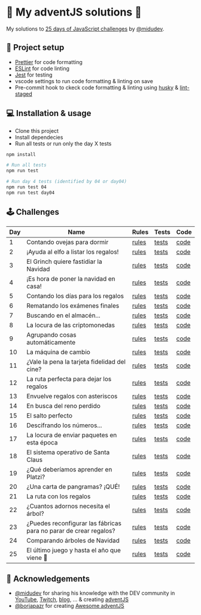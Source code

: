 # 🎅 My adventJS solutions 🎄

My solutions to [25 days of JavaScript challenges](https://adventjs.dev/) by [@midudev](https://twitter.com/midudev).

## 💅 Project setup

- [Prettier](https://prettier.io/) for code formatting
- [ESLint](https://eslint.org/) for code linting
- [Jest](https://jestjs.io/) for testing
- vscode settings to run code formatting & linting on save
- Pre-commit hook to ckeck code formatting & linting using [husky](https://typicode.github.io/husky/) & [lint-staged](https://github.com/okonet/lint-staged)

## 💻️ Installation & usage

- Clone this project
- Install dependecies
- Run all tests or run only the day X tests

```bash
npm install

# Run all tests
npm run test

# Run day 4 tests (identified by 04 or day04)
npm run test 04
npm run test day04
```

## 🕹️ Challenges

| Day | Name                                                              | Rules                                       | Tests                              | Code                         |
| --- | ----------------------------------------------------------------- | ------------------------------------------- | ---------------------------------- | ---------------------------- |
| 1   | Contando ovejas para dormir                                       | [rules](https://adventjs.dev/challenges/01) | [tests](./src/day01/index.test.js) | [code](./src/day01/index.js) |
| 2   | ¡Ayuda al elfo a listar los regalos!                              | [rules](https://adventjs.dev/challenges/02) | [tests](./src/day02/index.test.js) | [code](./src/day02/index.js) |
| 3   | El Grinch quiere fastidiar la Navidad                             | [rules](https://adventjs.dev/challenges/03) | [tests](./src/day03/index.test.js) | [code](./src/day03/index.js) |
| 4   | ¡Es hora de poner la navidad en casa!                             | [rules](https://adventjs.dev/challenges/04) | [tests](./src/day04/index.test.js) | [code](./src/day04/index.js) |
| 5   | Contando los días para los regalos                                | [rules](https://adventjs.dev/challenges/05) | [tests](./src/day05/index.test.js) | [code](./src/day05/index.js) |
| 6   | Rematando los exámenes finales                                    | [rules](https://adventjs.dev/challenges/06) | [tests](./src/day06/index.test.js) | [code](./src/day06/index.js) |
| 7   | Buscando en el almacén...                                         | [rules](https://adventjs.dev/challenges/07) | [tests](./src/day07/index.test.js) | [code](./src/day07/index.js) |
| 8   | La locura de las criptomonedas                                    | [rules](https://adventjs.dev/challenges/08) | [tests](./src/day08/index.test.js) | [code](./src/day08/index.js) |
| 9   | Agrupando cosas automáticamente                                   | [rules](https://adventjs.dev/challenges/09) | [tests](./src/day09/index.test.js) | [code](./src/day09/index.js) |
| 10  | La máquina de cambio                                              | [rules](https://adventjs.dev/challenges/10) | [tests](./src/day10/index.test.js) | [code](./src/day10/index.js) |
| 11  | ¿Vale la pena la tarjeta fidelidad del cine?                      | [rules](https://adventjs.dev/challenges/11) | [tests](./src/day11/index.test.js) | [code](./src/day11/index.js) |
| 12  | La ruta perfecta para dejar los regalos                           | [rules](https://adventjs.dev/challenges/12) | [tests](./src/day12/index.test.js) | [code](./src/day12/index.js) |
| 13  | Envuelve regalos con asteriscos                                   | [rules](https://adventjs.dev/challenges/13) | [tests](./src/day13/index.test.js) | [code](./src/day13/index.js) |
| 14  | En busca del reno perdido                                         | [rules](https://adventjs.dev/challenges/14) | [tests](./src/day14/index.test.js) | [code](./src/day14/index.js) |
| 15  | El salto perfecto                                                 | [rules](https://adventjs.dev/challenges/15) | [tests](./src/day15/index.test.js) | [code](./src/day15/index.js) |
| 16  | Descifrando los números...                                        | [rules](https://adventjs.dev/challenges/16) | [tests](./src/day16/index.test.js) | [code](./src/day16/index.js) |
| 17  | La locura de enviar paquetes en esta época                        | [rules](https://adventjs.dev/challenges/17) | [tests](./src/day17/index.test.js) | [code](./src/day17/index.js) |
| 18  | El sistema operativo de Santa Claus                               | [rules](https://adventjs.dev/challenges/18) | [tests](./src/day18/index.test.js) | [code](./src/day18/index.js) |
| 19  | ¿Qué deberíamos aprender en Platzi?                               | [rules](https://adventjs.dev/challenges/19) | [tests](./src/day19/index.test.js) | [code](./src/day19/index.js) |
| 20  | ¿Una carta de pangramas? ¡QUÉ!                                    | [rules](https://adventjs.dev/challenges/20) | [tests](./src/day20/index.test.js) | [code](./src/day20/index.js) |
| 21  | La ruta con los regalos                                           | [rules](https://adventjs.dev/challenges/21) | [tests](./src/day21/index.test.js) | [code](./src/day21/index.js) |
| 22  | ¿Cuantos adornos necesita el árbol?                               | [rules](https://adventjs.dev/challenges/22) | [tests](./src/day22/index.test.js) | [code](./src/day22/index.js) |
| 23  | ¿Puedes reconfigurar las fábricas para no parar de crear regalos? | [rules](https://adventjs.dev/challenges/23) | [tests](./src/day23/index.test.js) | [code](./src/day23/index.js) |
| 24  | Comparando árboles de Navidad                                     | [rules](https://adventjs.dev/challenges/24) | [tests](./src/day24/index.test.js) | [code](./src/day24/index.js) |
| 25  | El último juego y hasta el año que viene 👋                       | [rules](https://adventjs.dev/challenges/25) | [tests](./src/day25/index.test.js) | [code](./src/day25/index.js) |

## 💖 Acknowledgements

- [@midudev](https://twitter.com/midudev) for sharing his knowledge with the DEV community in [YouTube](https://midu.tube/), [Twitch](https://midu.live/), [blog](https://midu.dev/), ... & creating [adventJS](https://adventjs.dev/)
- [@borjapazr](https://twitter.com/borjapazr) for creating [Awesome adventJS](https://github.com/borjapazr/awesome-adventjs)
